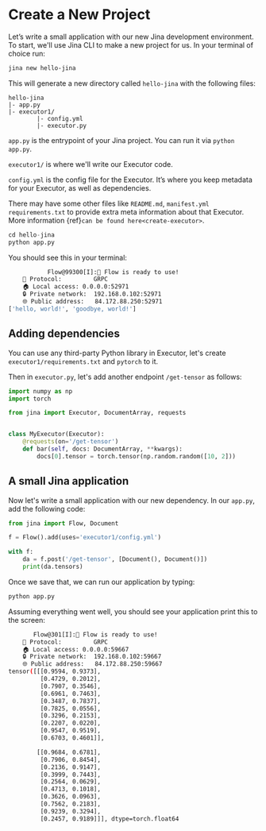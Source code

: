 # Create a New Project

Let’s write a small application with our new Jina development environment. To start, we'll use Jina CLI to make a new project for us. In your terminal of choice run:

```bash
jina new hello-jina
```

This will generate a new directory called `hello-jina` with the following files:

```text
hello-jina
|- app.py
|- executor1/
        |- config.yml
        |- executor.py
```

`app.py` is the entrypoint of your Jina project. You can run it via `python app.py`. 

`executor1/` is where we'll write our Executor code.

`config.yml` is the config file for the Executor. It’s where you keep metadata for your Executor, as well as dependencies.

There may have some other files like `README.md`, `manifest.yml`  `requirements.txt` to provide extra meta information about that Executor. More information {ref}`can be found here<create-executor>`.

```python
cd hello-jina
python app.py
```

You should see this in your terminal:

```bash
           Flow@99300[I]:🎉 Flow is ready to use!
	🔗 Protocol: 		GRPC
	🏠 Local access:	0.0.0.0:52971
	🔒 Private network:	192.168.0.102:52971
	🌐 Public address:	84.172.88.250:52971
['hello, world!', 'goodbye, world!']
```

## Adding dependencies

You can use any third-party Python library in Executor, let's create `executor1/requirements.txt` and `pytorch` to it.

Then in `executor.py`, let's add another endpoint `/get-tensor` as follows:

```python
import numpy as np
import torch

from jina import Executor, DocumentArray, requests


class MyExecutor(Executor):
    @requests(on='/get-tensor')
    def bar(self, docs: DocumentArray, **kwargs):
        docs[0].tensor = torch.tensor(np.random.random([10, 2]))
```

## A small Jina application


Now let's write a small application with our new dependency. In our `app.py`, add the following code:

```python
from jina import Flow, Document

f = Flow().add(uses='executor1/config.yml')

with f:
    da = f.post('/get-tensor', [Document(), Document()])
    print(da.tensors)
```

Once we save that, we can run our application by typing:

```bash
python app.py
```

Assuming everything went well, you should see your application print this to the screen:

```bash
       Flow@301[I]:🎉 Flow is ready to use!
	🔗 Protocol: 		GRPC
	🏠 Local access:	0.0.0.0:59667
	🔒 Private network:	192.168.0.102:59667
	🌐 Public address:	84.172.88.250:59667
tensor([[[0.9594, 0.9373],
         [0.4729, 0.2012],
         [0.7907, 0.3546],
         [0.6961, 0.7463],
         [0.3487, 0.7837],
         [0.7825, 0.0556],
         [0.3296, 0.2153],
         [0.2207, 0.0220],
         [0.9547, 0.9519],
         [0.6703, 0.4601]],

        [[0.9684, 0.6781],
         [0.7906, 0.8454],
         [0.2136, 0.9147],
         [0.3999, 0.7443],
         [0.2564, 0.0629],
         [0.4713, 0.1018],
         [0.3626, 0.0963],
         [0.7562, 0.2183],
         [0.9239, 0.3294],
         [0.2457, 0.9189]]], dtype=torch.float64
```